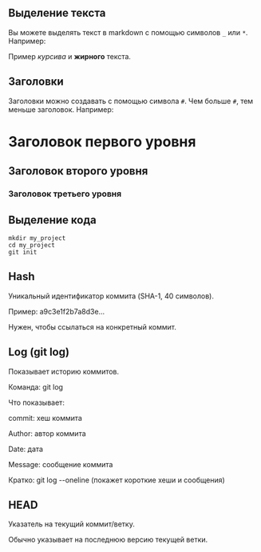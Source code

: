 

## __Выделение текста__

Вы можете выделять текст в markdown с помощью символов `_` или `*`. Например:

Пример _курсива_ и **жирного** текста.

## Заголовки

Заголовки можно создавать с помощью символа `#`. Чем больше `#`, тем меньше заголовок. Например:

# Заголовок первого уровня
## Заголовок второго уровня
### Заголовок третьего уровня

## Выделение кода



``` 
mkdir my_project
cd my_project
git init
```


## Hash
Уникальный идентификатор коммита (SHA-1, 40 символов).

Пример: a9c3e1f2b7a8d3e...

Нужен, чтобы ссылаться на конкретный коммит.

## Log (git log)

Показывает историю коммитов.

Команда: git log

Что показывает:

commit: хеш коммита

Author: автор коммита

Date: дата

Message: сообщение коммита

Кратко: git log --oneline (покажет короткие хеши и сообщения)

## HEAD
Указатель на текущий коммит/ветку.

Обычно указывает на последнюю версию текущей ветки.

